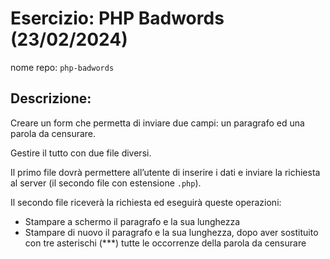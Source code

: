 # Esercizio: PHP Badwords (23/02/2024)
nome repo: `php-badwords`
## Descrizione:
Creare un form che permetta di inviare due campi: un paragrafo ed una parola da censurare.

Gestire il tutto con due file diversi.

Il primo file dovrà permettere all’utente di inserire i dati e inviare la richiesta al server (il secondo file con estensione `.php`).

Il secondo file riceverà la richiesta ed eseguirà queste operazioni:
- Stampare a schermo il paragrafo e la sua lunghezza
- Stampare di nuovo il paragrafo e la sua lunghezza, dopo aver sostituito con tre asterischi (***) tutte le occorrenze della parola da censurare
